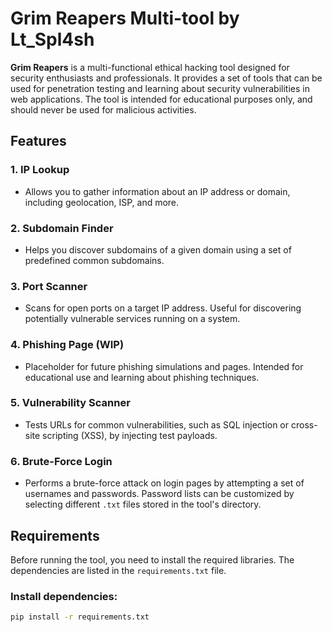 # Grim Reapers Multi-tool by Lt_Spl4sh

**Grim Reapers** is a multi-functional ethical hacking tool designed for security enthusiasts and professionals. It provides a set of tools that can be used for penetration testing and learning about security vulnerabilities in web applications. The tool is intended for educational purposes only, and should never be used for malicious activities.

## Features

### 1. **IP Lookup**
   - Allows you to gather information about an IP address or domain, including geolocation, ISP, and more.

### 2. **Subdomain Finder**
   - Helps you discover subdomains of a given domain using a set of predefined common subdomains.

### 3. **Port Scanner**
   - Scans for open ports on a target IP address. Useful for discovering potentially vulnerable services running on a system.

### 4. **Phishing Page (WIP)**
   - Placeholder for future phishing simulations and pages. Intended for educational use and learning about phishing techniques.

### 5. **Vulnerability Scanner**
   - Tests URLs for common vulnerabilities, such as SQL injection or cross-site scripting (XSS), by injecting test payloads.

### 6. **Brute-Force Login**
   - Performs a brute-force attack on login pages by attempting a set of usernames and passwords. Password lists can be customized by selecting different `.txt` files stored in the tool's directory.

## Requirements

Before running the tool, you need to install the required libraries. The dependencies are listed in the `requirements.txt` file.

### Install dependencies:

```bash
pip install -r requirements.txt

